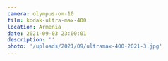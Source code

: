 ```yaml
---
camera: olympus-om-10
film: kodak-ultra-max-400
location: Armenia
date: 2021-09-03 23:00:01
description: ''
photo: '/uploads/2021/09/ultramax-400-2021-3.jpg'
---
```

